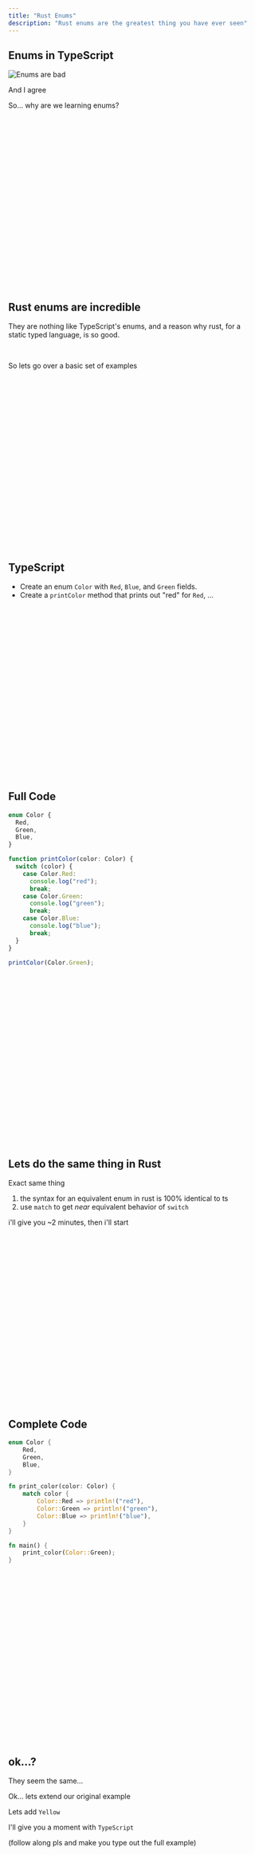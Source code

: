 ```yaml
---
title: "Rust Enums"
description: "Rust enums are the greatest thing you have ever seen"
---
```


## Enums in TypeScript

![Enums are bad](./images/enums-bad.png)

And I agree

So... why are we learning enums?

<br/>
<br/>
<br/>
<br/>
<br/>
<br/>
<br/>
<br/>
<br/>
<br/>
<br/>
<br/>
<br/>
<br/>
<br/>
<br/>
<br/>
<br/>
<br/>
<br/>

## Rust enums are incredible

They are nothing like TypeScript's enums, and a reason why rust, for a static
typed language, is so good.

<br />

So lets go over a basic set of examples

<br/>
<br/>
<br/>
<br/>
<br/>
<br/>
<br/>
<br/>
<br/>
<br/>
<br/>
<br/>
<br/>
<br/>
<br/>
<br/>
<br/>
<br/>
<br/>
<br/>

## TypeScript

- Create an enum `Color` with `Red`, `Blue`, and `Green` fields.
- Create a `printColor` method that prints out "red" for `Red`, ...

<br/>
<br/>
<br/>
<br/>
<br/>
<br/>
<br/>
<br/>
<br/>
<br/>
<br/>
<br/>
<br/>
<br/>
<br/>
<br/>
<br/>
<br/>
<br/>
<br/>

## Full Code

```typescript
enum Color {
  Red,
  Green,
  Blue,
}

function printColor(color: Color) {
  switch (color) {
    case Color.Red:
      console.log("red");
      break;
    case Color.Green:
      console.log("green");
      break;
    case Color.Blue:
      console.log("blue");
      break;
  }
}

printColor(Color.Green);
```

<br/>
<br/>
<br/>
<br/>
<br/>
<br/>
<br/>
<br/>
<br/>
<br/>
<br/>
<br/>
<br/>
<br/>
<br/>
<br/>
<br/>
<br/>
<br/>
<br/>

## Lets do the same thing in Rust

Exact same thing

1. the syntax for an equivalent enum in rust is 100% identical to ts
1. use `match` to get _near_ equivalent behavior of `switch`

i'll give you ~2 minutes, then i'll start

<br/>
<br/>
<br/>
<br/>
<br/>
<br/>
<br/>
<br/>
<br/>
<br/>
<br/>
<br/>
<br/>
<br/>
<br/>
<br/>
<br/>
<br/>
<br/>
<br/>

## Complete Code

```rust
enum Color {
    Red,
    Green,
    Blue,
}

fn print_color(color: Color) {
    match color {
        Color::Red => println!("red"),
        Color::Green => println!("green"),
        Color::Blue => println!("blue"),
    }
}

fn main() {
    print_color(Color::Green);
}
```

<br/>
<br/>
<br/>
<br/>
<br/>
<br/>
<br/>
<br/>
<br/>
<br/>
<br/>
<br/>
<br/>
<br/>
<br/>
<br/>
<br/>
<br/>
<br/>
<br/>

## ok...?

They seem the same...

Ok... lets extend our original example

Lets add `Yellow`

I'll give you a moment with `TypeScript`

(follow along pls and make you type out the full example)

<br/>
<br/>
<br/>
<br/>
<br/>
<br/>
<br/>
<br/>
<br/>
<br/>
<br/>
<br/>
<br/>
<br/>
<br/>
<br/>
<br/>
<br/>
<br/>
<br/>

## Complete Code

```typescript
enum Color {
  Red,
  Yellow,
  Green,
  Blue,
}

function printColor(color: Color) {
  switch (color) {
    case Color.Red:
      console.log("red");
      break;
    case Color.Green:
      console.log("green");
      break;
    case Color.Blue:
      console.log("blue");
      break;
  }
}

printColor(Color.Green);
```

## Rust's turn

Upgrade the enum in rust.

<br/>
<br/>
<br/>
<br/>
<br/>
<br/>
<br/>
<br/>
<br/>
<br/>
<br/>
<br/>
<br/>
<br/>
<br/>
<br/>
<br/>
<br/>
<br/>
<br/>

## Complete Code

```rust
enum Color {
    Red,
    Yellow,
    Green,
    Blue,
}

fn print_color(color: Color) {
    match color {
        Color::Red => println!("red"),
        Color::Yellow => println!("yellow"),
        Color::Green => println!("green"),
        Color::Blue => println!("blue"),
    }
}

fn main() {
    print_color(Color::Green);
}
```

<br/>
<br/>
<br/>
<br/>
<br/>
<br/>
<br/>
<br/>
<br/>
<br/>
<br/>
<br/>
<br/>
<br/>
<br/>
<br/>
<br/>
<br/>
<br/>
<br/>

## Ok...

I still think enums suck.. I mean technically it was the `match` statement that
made rust so good, not the enum itself. <br/>

Lets take enum's to another level

<br/>
<br/>
<br/>
<br/>
<br/>
<br/>
<br/>
<br/>
<br/>
<br/>
<br/>
<br/>
<br/>
<br/>
<br/>
<br/>
<br/>
<br/>
<br/>
<br/>

## Lets create some helpers!

Lets create two methods

- is_green
  - return true for green
- is_green_parts
  - return true for blue and yellow

first, lets create this only in Rust. I'll give you a couple moments to try on
your own. (you should always try to follow along, it will deeply help with your
learnings!)

<br/>
<br/>
<br/>
<br/>
<br/>
<br/>
<br/>
<br/>
<br/>
<br/>
<br/>
<br/>
<br/>
<br/>
<br/>
<br/>
<br/>
<br/>
<br/>
<br/>

## Next complete code

```rust
enum Color {
    Red,
    Yellow,
    Green,
    Blue,
}

impl Color {
    fn is_green_parts(&self) -> bool {
        match self {
            Color::Yellow => true,
            Color::Blue => true,
            _ => false,
        }
    }

    fn is_green(&self) -> bool {
        if let Color::Green = self {
            return true;
        }
        return false;
    }
}

fn print_color(color: Color) {
    match color {
        Color::Red => println!("red"),
        Color::Green => println!("green"),
        Color::Blue => println!("blue"),
        Color::Yellow => println!("yellow"),
    }
}

fn main() {
    print_color(Color::Red);
    Color::Green.is_green();
}
```

<br/>
<br/>
<br/>
<br/>
<br/>
<br/>
<br/>
<br/>
<br/>
<br/>
<br/>
<br/>
<br/>
<br/>
<br/>
<br/>
<br/>
<br/>
<br/>
<br/>

## Ok... are you impressed yet?

well, you shouldn't be. this isn't awesome yet

<br/>
<br/>
<br/>
<br/>
<br/>
<br/>
<br/>
<br/>
<br/>
<br/>
<br/>
<br/>
<br/>
<br/>
<br/>
<br/>
<br/>
<br/>
<br/>
<br/>

## One small argument

Most of what rust can do, javascript can do, but differently.

You could imagen that a javascript module exists for `Color` where the function
`is_green` and `is_green_parts` are defined and exported. But i would argue
that having to peruse through a module to know what operations are supported is
not nearly as nice as having them hang off the struct itself. And in this
case, the enum

```javascript
import Color, { is_green } from "./colors";

// this is simply not as convenient as green.is_green();
const green = Color.Green;
if (is_green(green)) {
  console.log("i am green");
}
```

<br/>
<br/>
<br/>
<br/>
<br/>
<br/>
<br/>
<br/>
<br/>
<br/>
<br/>
<br/>
<br/>
<br/>
<br/>
<br/>
<br/>
<br/>
<br/>
<br/>

## You may get offended...

First, lets start with typescript

- create a custom type called `Custom`

  - it should have 2 fields, `age: number`, and `name: string`

- create a union type `Item` that is `number | string | Custom`
- create a method `append` to take in a list of `Item`s and push in the string `"Hello Fem!"`
- create an `Item`s array (doesn't matter if its empty or not)
- pass it to `append`

<br/>
<br/>
<br/>
<br/>
<br/>
<br/>
<br/>
<br/>
<br/>
<br/>
<br/>
<br/>
<br/>
<br/>
<br/>
<br/>
<br/>
<br/>
<br/>
<br/>

## Complete Code

TypeScript

```typescript
type Custom = {
  name: string;
  age: number;
};

type Item = number | Custom | string;

function append(items: Item[]) {
  items.push("hello fem");
}

const items: Item[] = [];
append(items);

console.log(items);
```

<br/>
<br/>
<br/>
<br/>
<br/>
<br/>
<br/>
<br/>
<br/>
<br/>
<br/>
<br/>
<br/>
<br/>
<br/>
<br/>
<br/>
<br/>
<br/>
<br/>

## One more task

- create a list of `number` and pass it to `append`

<br/>
<br/>
<br/>
<br/>
<br/>
<br/>
<br/>
<br/>
<br/>
<br/>
<br/>
<br/>
<br/>
<br/>
<br/>
<br/>
<br/>
<br/>
<br/>
<br/>

## How do you feel?

Do you feel you have been lied to?

<br/>
<br/>
<br/>
<br/>
<br/>
<br/>
<br/>
<br/>
<br/>
<br/>
<br/>
<br/>
<br/>
<br/>
<br/>
<br/>
<br/>
<br/>
<br/>
<br/>

## The rust way

Lets do the same thing, but this time the rust way, and we will do it together.

#### Instructions (in case you forgot)

- create a custom struct called `Custom`

  - it should have 2 fields, `age: number`, and `name: string`

- create a union type `Item` that is `number | string | Custom`
- create a method `append` to take in a list of `Item`s and push in the string `"Hello Fem!"`
- create an `Item`s array (doesn't matter if its empty or not)
- pass it to `append`
- create a `Vec<usize>`
- try to pass it to `append`

<br/>
<br/>
<br/>
<br/>
<br/>
<br/>
<br/>
<br/>
<br/>
<br/>
<br/>
<br/>
<br/>
<br/>
<br/>
<br/>
<br/>
<br/>
<br/>
<br/>

Rust

```rust
struct Custom {
    name: String,
    age: usize,
}

enum Item {
    Number(usize),
    Custom(Custom),
    String(String),
}

fn append(items: &mut Vec<Item>) {
    items.push(Item::Number(1));
}

fn main() {
    let mut items: Vec<Item> = vec![];
    append(&mut items);

    let mut just_numbers: Vec<usize> = vec![];
    append(&mut just_numbers); // errors
}
```

<br/>
<br/>
<br/>
<br/>
<br/>
<br/>
<br/>
<br/>
<br/>
<br/>
<br/>
<br/>
<br/>
<br/>
<br/>
<br/>
<br/>
<br/>
<br/>
<br/>

## Pretty dang cool?

This means no more

```typescript
if (typeof x === "number") {
    ...
}
```

or

```typescript
if ("bar" in x) {
    ...
}
```

So no more "magic" checking for types, you get named types and this works very
well with non type discriminated unions (what we made). This is because the
discrimination exists at a language level, not a `type: string` level

#### its not all magic

Sometimes code can become a bit more verbose because of this, and that isn't as
nice to write. But at the same time, it prevents easy errors where you forgot
to handle cases.

<br/>
<br/>
<br/>
<br/>
<br/>
<br/>
<br/>
<br/>
<br/>
<br/>
<br/>
<br/>
<br/>
<br/>
<br/>
<br/>
<br/>
<br/>
<br/>
<br/>

## Lets talk about Pattern Matching

Its incredible, and you can DO a lot. Check this out

```rust
struct Custom {
    name: String,
    age: usize,
}

enum Item {
    Number(usize),
    Custom(Custom),
    String(String),
}

fn main() {
    let foo = Item::Number(5);

    match &foo {
        Item::Number(num) => println!("i am a number: {}", num),
        Item::String(str) => println!("i am a string: {}", str),
        Item::Custom(custom) =>
            println!("name: {}, age: {}", custom.name, custom.age),
    }

    match &foo {
        Item::Custom(custom) =>
            println!("name: {}, age: {}", custom.name, custom.age),
        _ => {}
    }

    match &foo {
        Item::Custom(Custom {
            age,
            ..
        }) => println!("age: {}", age),
        _ => {}
    }

    match &foo {
        Item::Custom(custom) if custom.name == "Ricky" =>
            println!("Hi, Ricky"),
        Item::Custom(custom) if custom.age > 33 =>
            println!("N64 was the best console"),
        Item::Custom(custom) if custom.age < 30  =>
            println!("Xbox was the best console"),
        _ => {}
    }
}
```

There are SO many problems that can be solved by good pattern matching, its
wild.

<br/>
<br/>
<br/>
<br/>
<br/>
<br/>
<br/>
<br/>
<br/>
<br/>
<br/>
<br/>
<br/>
<br/>
<br/>
<br/>
<br/>
<br/>
<br/>
<br/>

## Questions?

Do you understand how pattern matching works?

<br/>

**if you have a question speak up!!!**

<br/>
<br/>
<br/>
<br/>
<br/>
<br/>
<br/>
<br/>
<br/>
<br/>
<br/>
<br/>
<br/>
<br/>
<br/>
<br/>
<br/>
<br/>
<br/>
<br/>
